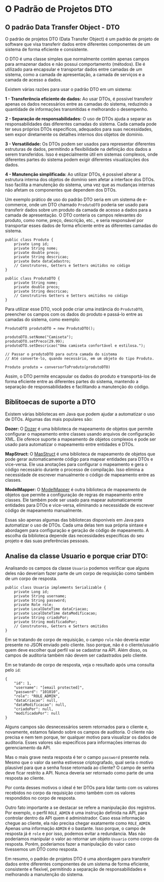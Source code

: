  

# O Padrão de Projetos DTO

## O padrão Data Transfer Object - DTO

O padrão de projetos DTO (Data Transfer Object) é um padrão de projeto de software que visa transferir dados entre diferentes componentes de um  sistema de forma eficiente e consistente.

O DTO é uma classe  simples que normalmente contém apenas campos para armazenar dados e não  possui comportamento (métodos). Ele é utilizado para encapsular e  transportar dados entre camadas de um sistema, como a camada de  apresentação, a camada de serviços e a camada de acesso a dados.

Existem várias razões para usar o padrão DTO em um sistema:

**1 - Transferência eficiente de dados:** Ao usar DTOs, é possível transferir apenas os dados necessários entre  as camadas do sistema, reduzindo a quantidade de informações  transmitidas e melhorando o desempenho.

**2 - Separação de responsabilidades:** O uso de DTOs ajuda a separar as responsabilidades das diferentes  camadas do sistema. Cada camada pode ter seus próprios DTOs específicos, adequados para suas necessidades, sem expor diretamente os detalhes  internos dos objetos de domínio.

**3 - Versatilidade:** Os DTOs podem ser usados para representar diferentes estruturas de  dados, permitindo a flexibilidade na definição dos dados a serem  transferidos. Isso é especialmente útil em sistemas complexos, onde  diferentes partes do sistema podem exigir diferentes visualizações dos  dados.

**4 - Manutenção simplificada:** Ao utilizar  DTOs, é possível alterar a estrutura interna dos objetos de domínio sem  afetar a interface dos DTOs. Isso facilita a manutenção do sistema, uma  vez que as mudanças internas não afetam os componentes que dependem dos  DTOs.

Um exemplo prático de uso do padrão DTO seria em um sistema de e-commerce, onde um DTO chamado `ProdutoDTO` poderia ser usado para transferir dados sobre um produto da camada de  acesso a dados para a camada de apresentação. O DTO conteria os campos  relevantes do produto, como nome, preço, descrição, etc., e seria  responsável por transportar esses dados de forma eficiente entre as  diferentes camadas do sistema.

```
public class Produto {        
    private Long id;       
    private String nome;       
    private double preco;      
    private String descricao;   
    private Date dataCadastro;      
    // Construtores, Getters e Setters omitidos no código
} 

public class ProdutoDTO {     
    private String nome;      
    private double preco;      
    private String descricao;    
    // Construtires Getters e Setters omitidos no código
}
```

Para utilizar esse DTO, você pode criar uma instância do `ProdutoDTO`, preencher os campos com os dados do produto e passá-lo entre as camadas do sistema, como exemplo:

```
ProdutoDTO produtoDTO = new ProdutoDTO();

produtoDTO.setNome("Camiseta");
produtoDTO.setPreco(29.99);
produtoDTO.setDescricao("Uma camiseta confortável e estilosa."); 

// Passar o produtoDTO para outra camada do sistema
// Até converte-lo, quando necessário, em um objeto do tipo Produto.

Produto produto = conversorToProduto(produtoDTO)
```

Assim, o DTO permite encapsular os dados do produto e transportá-los de forma  eficiente entre as diferentes partes do sistema, mantendo a separação de responsabilidades e facilitando a manutenção do código.

## Biblitoecas de suporte a DTO

Existem várias bibliotecas em Java que podem ajudar a automatizar o uso de DTOs. Algumas das mais populares são:

**Dozer:** O [Dozer](https://github.com/DozerMapper/dozer) é uma biblioteca de mapeamento de objetos que permite configurar o  mapeamento entre classes usando arquivos de configuração XML. Ele  oferece suporte a mapeamento de objetos complexos e pode ser usado para  automatizar o mapeamento entre entidades e DTOs.

**MapStruct:** O [MapStruct](https://mapstruct.org/) é uma biblioteca de mapeamento de objetos que pode gerar  automaticamente código para mapear entidades para DTOs e vice-versa. Ele usa anotações para configurar o mapeamento e gera o código necessário  durante o processo de compilação. Isso elimina a necessidade de escrever manualmente o código de mapeamento entre as classes.

**ModelMapper:** O [ModelMapper](https://modelmapper.org/) é outra biblioteca de mapeamento de objetos que permite a configuração  de regras de mapeamento entre classes. Ele também pode ser usado para  mapear automaticamente entidades para DTOs e vice-versa, eliminando a  necessidade de escrever código de mapeamento manualmente.

Essas  são apenas algumas das bibliotecas disponíveis em Java para automatizar o uso de DTOs. Cada uma delas tem sua própria sintaxe e abordagem para  configuração e geração de código de mapeamento. A escolha da biblioteca  depende das necessidades específicas do seu projeto e das suas  preferências pessoais.

## Analise da classe Usuario e porque criar DTO:

Analisando os campos da classe `Usuario` podemos verificar que alguns deles não deveriam fazer parte de um corpo de requisição como também de um corpo de resposta.

```
public class Usuario implements Serializable {  
    private Long id;       
    private String username;        
    private String password;        
    private Role role;        
    private LocalDateTime dataCriacao;        
    private LocalDateTime dataModificacao;        
    private String criadoPor;        
    private String modificadoPor;             
    // Construtores, Getters e Setters omitidos
}
```

Em se tratando de corpo de requisição, o campo `role` não deveria estar presente no JSON enviado pelo cliente. Isso porque,  não é o cliente/usuário quem deve escolher qual perfil vai se cadastrar  na API. Além disso, os campos de auditoria também não devem ser  cadastrados pelo cliente.

Em se tratando de corpo de resposta, veja o resultado após uma consulta pelo `id`:

```
{       
    "id": 1,        
    "username": "[email protected]",        
    "password": "101010",        
    "role": "ROLE_ADMIN",        
    "dataCriacao": null,        
    "dataModificacao": null,        
    "criadoPor": null,       
    "modificadoPor": null
}
```

Alguns campos são desnecessários serem retornados para o cliente e, novamente, estamos falando sobre os campos de auditoria. O cliente não precisa e  nem tem porque, ter qualquer motivo para visualizar os dados de  auditoria. Esses valores são específicos para informações internas do  gerenciamento da API.

Mas o mais grave nesta resposta é ter o campo `password` presente nela. Mesmo que o valor da senha estivesse criptografado, qual seria o motivo plausível para que a senha fosse retornada ao cliente? O campo de senha deve ficar restrito a API. Nunca deveria ser retornado  como parte de uma resposta ao cliente.

Por conta desses motivos o  ideal é ter DTOs para lidar tanto com os valores recebidos no corpo da  requisição como também com os valores respondidos no corpo de resposta.

Outro fato importante a se destacar se refere a manipulação dos registros. Por exemplo, o perfil `ROLE_ADMIN` é uma instrução definida na API, para controlar dentro da API quem é  administrador. Caso essa informação chegue ao cliente, ela não precisa  chegar exatamente como `ROLE_ADMIN`. Apenas uma informação `ADMIN` é o bastante. Isso porque, o campo de resposta já é `role` e por isso, podemos evitar a redundancia. Mas não poderiamos manipular o valor ao retornar um objeto `Usuario` como corpo da resposta. Porém, poderiamos fazer a manipulação do valor caso tivessemos um DTO como resposta.

Em resumo, o padrão de projetos DTO é uma abordagem para transferir dados  entre diferentes componentes de um sistema de forma eficiente,  consistente e flexível, permitindo a separação de responsabilidades e  melhorando a manutenção do sistema.